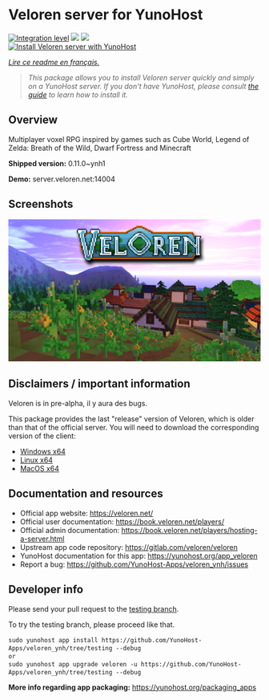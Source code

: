<!--
N.B.: This README was automatically generated by https://github.com/YunoHost/apps/tree/master/tools/README-generator
It shall NOT be edited by hand.
-->

# Veloren server for YunoHost

[![Integration level](https://dash.yunohost.org/integration/veloren.svg)](https://dash.yunohost.org/appci/app/veloren) ![](https://ci-apps.yunohost.org/ci/badges/veloren.status.svg) ![](https://ci-apps.yunohost.org/ci/badges/veloren.maintain.svg)  
[![Install Veloren server with YunoHost](https://install-app.yunohost.org/install-with-yunohost.svg)](https://install-app.yunohost.org/?app=veloren)

*[Lire ce readme en français.](./README_fr.md)*

> *This package allows you to install Veloren server quickly and simply on a YunoHost server.
If you don't have YunoHost, please consult [the guide](https://yunohost.org/#/install) to learn how to install it.*

## Overview

Multiplayer voxel RPG inspired by games such as Cube World, Legend of Zelda: Breath of the Wild, Dwarf Fortress and Minecraft

**Shipped version:** 0.11.0~ynh1

**Demo:** server.veloren.net:14004

## Screenshots

![](./doc/screenshots/veloren.png)

## Disclaimers / important information

Veloren is in pre-alpha, il y aura des bugs.

This package provides the last "release" version of Veloren, which is older than that of the official server. You will need to download the corresponding version of the client:
 * [Windows x64](https://gitlab.com/veloren/veloren/-/jobs/artifacts/v0.11.0/download?job=windows)
 * [Linux x64](https://gitlab.com/veloren/veloren/-/jobs/artifacts/v0.11.0/download?job=linux)
 * [MacOS x64](https://gitlab.com/veloren/veloren/-/jobs/artifacts/v0.11.0/download?job=macos)

## Documentation and resources

* Official app website: https://veloren.net/
* Official user documentation: https://book.veloren.net/players/
* Official admin documentation: https://book.veloren.net/players/hosting-a-server.html
* Upstream app code repository: https://gitlab.com/veloren/veloren
* YunoHost documentation for this app: https://yunohost.org/app_veloren
* Report a bug: https://github.com/YunoHost-Apps/veloren_ynh/issues

## Developer info

Please send your pull request to the [testing branch](https://github.com/YunoHost-Apps/veloren_ynh/tree/testing).

To try the testing branch, please proceed like that.
```
sudo yunohost app install https://github.com/YunoHost-Apps/veloren_ynh/tree/testing --debug
or
sudo yunohost app upgrade veloren -u https://github.com/YunoHost-Apps/veloren_ynh/tree/testing --debug
```

**More info regarding app packaging:** https://yunohost.org/packaging_apps